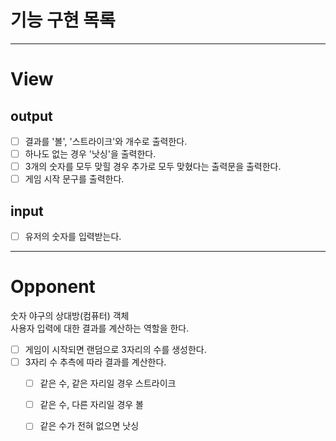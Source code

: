 # 기능 구현 목록
<hr/>

# View

## output
- [ ] 결과를 '볼', '스트라이크'와 개수로 출력한다.
- [ ] 하나도 없는 경우 '낫싱'을 출력한다.
- [ ] 3개의 숫자를 모두 맞힐 경우 추가로 모두 맞혔다는 출력문을 출력한다.
- [ ] 게임 시작 문구를 출력한다.

## input
- [ ] 유저의 숫자를 입력받는다.
<hr/>

# Opponent
숫자 야구의 상대방(컴퓨터) 객체<br/>사용자 입력에 대한 결과를 계산하는 역할을 한다.
- [ ] 게임이 시작되면 랜덤으로 3자리의 수를 생성한다.
- [ ] 3자리 수 추측에 따라 결과를 계산한다.
  - [ ] 같은 수, 같은 자리일 경우 스트라이크
  - [ ] 같은 수, 다른 자리일 경우 볼
  - [ ] 같은 수가 전혀 없으면 낫싱



